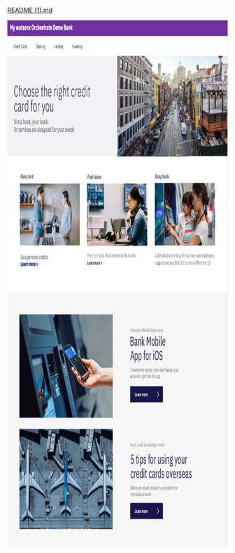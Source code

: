 [README (1).md](https://github.com/user-attachments/files/21902217/README.1.md)
<html lang="en-US">

<head>
    <meta charset="UTF-8">
    <meta name="viewport" content="width=device-width, initial-scale=1">
    <img src = "DTE_Bank_wxO.png"
    	width="auto" height="1200"
         alt = "New Watson Assistant Bank" />

</head>

<!-- add your script here -->

<body></body>

</html>
